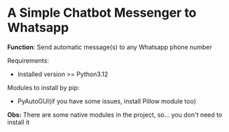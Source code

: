 <h1><b>A Simple Chatbot Messenger to Whatsapp</b></h1>

<b>Function</b>: Send automatic message(s) to any Whatsapp phone number

Requirements:
- Installed version >= Python3.12

Modules to install by pip:
- PyAutoGUI(if you have some issues, install Pillow module too)

<b>Obs:</b> There are some native modules in the project, so... you don't need to install it</p>
  

